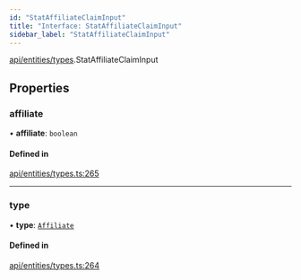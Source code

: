 ```yaml
---
id: "StatAffiliateClaimInput"
title: "Interface: StatAffiliateClaimInput"
sidebar_label: "StatAffiliateClaimInput"
---
```


[api/entities/types](../../../../../modules/API/Entities/Types/Types.md).StatAffiliateClaimInput

## Properties

### affiliate

• **affiliate**: `boolean`

#### Defined in

[api/entities/types.ts:265](https://github.com/PolymeshAssociation/polymesh-sdk/blob/0dbd0ebd0/src/api/entities/types.ts#L265)

___

### type

• **type**: [`Affiliate`](../../../../../enums/API/Entities/Types/ClaimType/ClaimType.md#affiliate)

#### Defined in

[api/entities/types.ts:264](https://github.com/PolymeshAssociation/polymesh-sdk/blob/0dbd0ebd0/src/api/entities/types.ts#L264)
